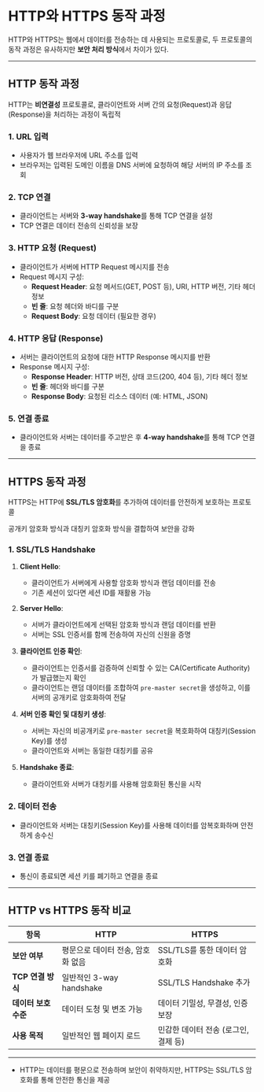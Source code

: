 # HTTP와 HTTPS 동작 과정

HTTP와 HTTPS는 웹에서 데이터를 전송하는 데 사용되는 프로토콜로, 두 프로토콜의 동작 과정은 유사하지만 **보안 처리 방식**에서 차이가 있다.

---

## HTTP 동작 과정

HTTP는 **비연결성** 프로토콜로, 클라이언트와 서버 간의 요청(Request)과 응답(Response)을 처리하는 과정이 독립적

### **1. URL 입력**
- 사용자가 웹 브라우저에 URL 주소를 입력
- 브라우저는 입력된 도메인 이름을 DNS 서버에 요청하여 해당 서버의 IP 주소를 조회

### **2. TCP 연결**
- 클라이언트는 서버와 **3-way handshake**를 통해 TCP 연결을 설정
- TCP 연결은 데이터 전송의 신뢰성을 보장

### **3. HTTP 요청 (Request)**
- 클라이언트가 서버에 HTTP Request 메시지를 전송
- Request 메시지 구성:
  - **Request Header**: 요청 메서드(GET, POST 등), URI, HTTP 버전, 기타 헤더 정보
  - **빈 줄**: 요청 헤더와 바디를 구분
  - **Request Body**: 요청 데이터 (필요한 경우)

### **4. HTTP 응답 (Response)**
- 서버는 클라이언트의 요청에 대한 HTTP Response 메시지를 반환
- Response 메시지 구성:
  - **Response Header**: HTTP 버전, 상태 코드(200, 404 등), 기타 헤더 정보
  - **빈 줄**: 헤더와 바디를 구분
  - **Response Body**: 요청된 리소스 데이터 (예: HTML, JSON)

### **5. 연결 종료**
- 클라이언트와 서버는 데이터를 주고받은 후 **4-way handshake**를 통해 TCP 연결을 종료

---

## HTTPS 동작 과정

HTTPS는 HTTP에 **SSL/TLS 암호화**를 추가하여 데이터를 안전하게 보호하는 프로토콜

공개키 암호화 방식과 대칭키 암호화 방식을 결합하여 보안을 강화

### **1. SSL/TLS Handshake**
1. **Client Hello**:
   - 클라이언트가 서버에게 사용할 암호화 방식과 랜덤 데이터를 전송
   - 기존 세션이 있다면 세션 ID를 재활용 가능
   
2. **Server Hello**:
   - 서버가 클라이언트에게 선택된 암호화 방식과 랜덤 데이터를 반환
   - 서버는 SSL 인증서를 함께 전송하여 자신의 신원을 증명

3. **클라이언트 인증 확인**:
   - 클라이언트는 인증서를 검증하여 신뢰할 수 있는 CA(Certificate Authority)가 발급했는지 확인
   - 클라이언트는 랜덤 데이터를 조합하여 `pre-master secret`을 생성하고, 이를 서버의 공개키로 암호화하여 전달

4. **서버 인증 확인 및 대칭키 생성**:
   - 서버는 자신의 비공개키로 `pre-master secret`을 복호화하여 대칭키(Session Key)를 생성
   - 클라이언트와 서버는 동일한 대칭키를 공유

5. **Handshake 종료**:
   - 클라이언트와 서버가 대칭키를 사용해 암호화된 통신을 시작

### **2. 데이터 전송**
- 클라이언트와 서버는 대칭키(Session Key)를 사용해 데이터를 암복호화하며 안전하게 송수신

### **3. 연결 종료**
- 통신이 종료되면 세션 키를 폐기하고 연결을 종료

---

## HTTP vs HTTPS 동작 비교

| 항목               | HTTP                                      | HTTPS                                      |
|--------------------|------------------------------------------|-------------------------------------------|
| **보안 여부**      | 평문으로 데이터 전송, 암호화 없음         | SSL/TLS를 통한 데이터 암호화               |
| **TCP 연결 방식**   | 일반적인 3-way handshake                 | SSL/TLS Handshake 추가                    |
| **데이터 보호 수준**| 데이터 도청 및 변조 가능                 | 데이터 기밀성, 무결성, 인증 보장           |
| **사용 목적**       | 일반적인 웹 페이지 로드                  | 민감한 데이터 전송 (로그인, 결제 등)       |

---

- HTTP는 데이터를 평문으로 전송하며 보안이 취약하지만, HTTPS는 SSL/TLS 암호화를 통해 안전한 통신을 제공
